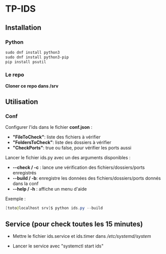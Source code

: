 # TP-IDS

## Installation

### Python

```powershell
sudo dnf install python3
sudo dnf install python3-pip
pip install psutil
```

### Le repo

**Cloner ce repo dans /srv**

## Utilisation

### Conf

Configurer l'ids dans le fichier **conf.json** :
- **"FileToCheck"**: liste des fichiers à vérifier
- **"FoldersToCheck"**: liste des dossiers à vérifier
- **"CheckPorts"**: true ou false, pour vérifier les ports aussi

Lancer le fichier ids.py avec un des arguments disponibles :
- **--check / -c** : lance une vérification des fichiers/dossiers/ports enregistrés
- **--build / -b**: enregistre les données des fichiers/dossiers/ports donnés dans la conf
- **--help / -h** : affiche un menu d'aide

Exemple :

```powershell
[toto@localhost srv]$ python ids.py --build
```

## Service (pour check toutes les 15 minutes)

- Mettre le fichier ids.service et ids.timer dans */etc/systemd/system*

- Lancer le service avec "systemctl start ids"

